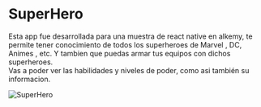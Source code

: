 # SuperHero

<p>Esta app fue desarrollada para una muestra de react native en alkemy, te permite tener conocimiento de todos los superheroes de Marvel , DC, Animes , etc. Y tambien que puedas armar tus equipos con dichos superheroes.
<br/>Vas a poder ver las habilidades y niveles de poder, como asi también su informacion.</p>

![SuperHero](https://imgur.com/Gg9Ejio.gif)
